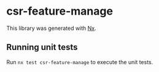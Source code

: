 # csr-feature-manage

This library was generated with [Nx](https://nx.dev).

## Running unit tests

Run `nx test csr-feature-manage` to execute the unit tests.
